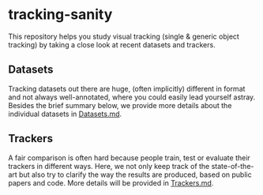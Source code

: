 # tracking-sanity
This repository helps you study visual tracking (single & generic object tracking) by taking a close look at recent datasets and trackers.

## Datasets
Tracking datasets out there are huge, (often implicitly) different in format and not always well-annotated, where you could easily lead yourself astray. Besides the brief summary below, we provide more details about the individual datasets in [Datasets.md](Datasets.md).

## Trackers
A fair comparison is often hard because people train, test or evaluate their trackers in different ways. Here, we not only keep track of the state-of-the-art but also try to clarify the way the results are produced, based on public papers and code. More details will be provided in [Trackers.md](Trackers.md).
